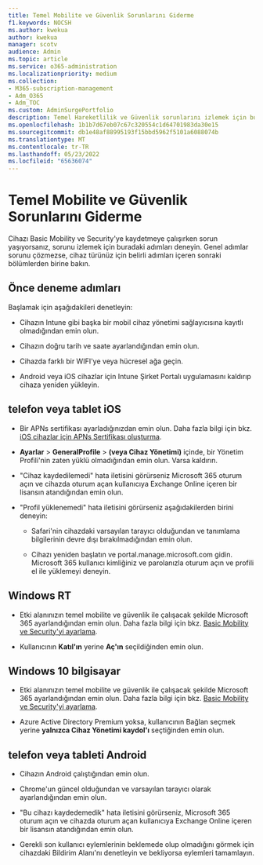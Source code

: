 ```yaml
---
title: Temel Mobilite ve Güvenlik Sorunlarını Giderme
f1.keywords: NOCSH
ms.author: kwekua
author: kwekua
manager: scotv
audience: Admin
ms.topic: article
ms.service: o365-administration
ms.localizationpriority: medium
ms.collection:
- M365-subscription-management
- Adm_O365
- Adm_TOC
ms.custom: AdminSurgePortfolio
description: Temel Hareketlilik ve Güvenlik sorunlarını izlemek için bu adımları deneyin
ms.openlocfilehash: 1b1b7d67eb07c67c320554c1d64701983da30e15
ms.sourcegitcommit: db1e48af88995193f15bbd5962f5101a6088074b
ms.translationtype: MT
ms.contentlocale: tr-TR
ms.lasthandoff: 05/23/2022
ms.locfileid: "65636074"
---
```

# <a name="troubleshoot-basic-mobility-and-security"></a>Temel Mobilite ve Güvenlik Sorunlarını Giderme

Cihazı Basic Mobility ve Security'ye kaydetmeye çalışırken sorun yaşıyorsanız, sorunu izlemek için buradaki adımları deneyin. Genel adımlar sorunu çözmezse, cihaz türünüz için belirli adımları içeren sonraki bölümlerden birine bakın.

## <a name="steps-to-try-first"></a>Önce deneme adımları

Başlamak için aşağıdakileri denetleyin:

- Cihazın Intune gibi başka bir mobil cihaz yönetimi sağlayıcısına kayıtlı olmadığından emin olun.

- Cihazın doğru tarih ve saate ayarlandığından emin olun.

- Cihazda farklı bir WIFI'ye veya hücresel ağa geçin.

- Android veya iOS cihazlar için Intune Şirket Portalı uygulamasını kaldırıp cihaza yeniden yükleyin. 

## <a name="ios-phone-or-tablet"></a>telefon veya tablet iOS

- Bir APNs sertifikası ayarladığınızdan emin olun. Daha fazla bilgi için bkz. [iOS cihazlar için APNs Sertifikası oluşturma](create-an-apns-certificate-for-ios-devices.md).

- **Ayarlar** >  **GeneralProfile** >  **(veya Cihaz Yönetimi)** içinde, bir Yönetim Profili'nin zaten yüklü olmadığından emin olun. Varsa kaldırın.

- "Cihaz kaydedilemedi" hata iletisini görürseniz Microsoft 365 oturum açın ve cihazda oturum açan kullanıcıya Exchange Online içeren bir lisansın atandığından emin olun.

- "Profil yüklenemedi" hata iletisini görürseniz aşağıdakilerden birini deneyin:

    - Safari'nin cihazdaki varsayılan tarayıcı olduğundan ve tanımlama bilgilerinin devre dışı bırakılmadığından emin olun.

    - Cihazı yeniden başlatın ve portal.manage.microsoft.com gidin. Microsoft 365 kullanıcı kimliğiniz ve parolanızla oturum açın ve profili el ile yüklemeyi deneyin.

## <a name="windows-rt"></a>Windows RT

- Etki alanınızın temel mobilite ve güvenlik ile çalışacak şekilde Microsoft 365 ayarlandığından emin olun. Daha fazla bilgi için bkz. [Basic Mobility ve Security'yi ayarlama](set-up.md).
    
- Kullanıcının **Katıl'ın** yerine **Aç'ın** seçildiğinden emin olun.

## <a name="windows-10-pc"></a>Windows 10 bilgisayar

- Etki alanınızın temel mobilite ve güvenlik ile çalışacak şekilde Microsoft 365 ayarlandığından emin olun. Daha fazla bilgi için bkz. [Basic Mobility ve Security'yi ayarlama](set-up.md).
    
- Azure Active Directory Premium yoksa, kullanıcının Bağlan seçmek yerine **yalnızca Cihaz Yönetimi kaydol'ı** seçtiğinden emin olun.

## <a name="android-phone-or-tablet"></a>telefon veya tableti Android

- Cihazın Android çalıştığından emin olun.

- Chrome'un güncel olduğundan ve varsayılan tarayıcı olarak ayarlandığından emin olun.

- "Bu cihazı kaydedemedik" hata iletisini görürseniz, Microsoft 365 oturum açın ve cihazda oturum açan kullanıcıya Exchange Online içeren bir lisansın atandığından emin olun.

- Gerekli son kullanıcı eylemlerinin beklemede olup olmadığını görmek için cihazdaki Bildirim Alanı'nı denetleyin ve bekliyorsa eylemleri tamamlayın.